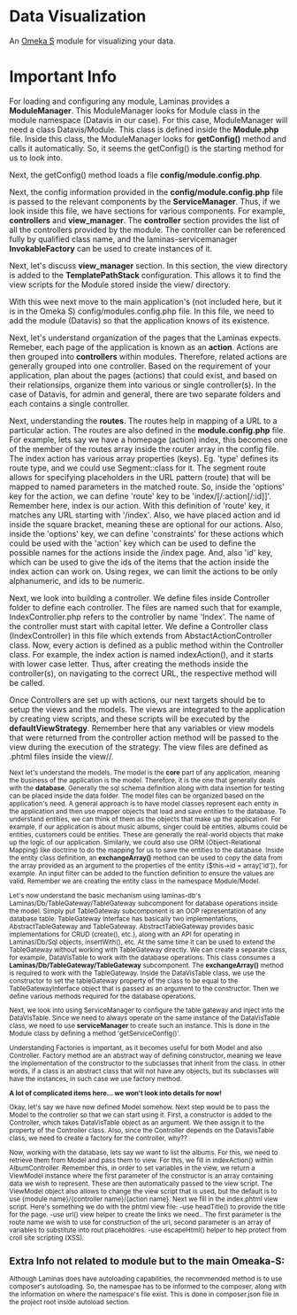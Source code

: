# Data Visualization

An [Omeka S](https://omeka.org/s/) module for visualizing your data.

# Important Info

For loading and configuring any module, Laminas provides a **ModuleManager**. This ModuleManager looks for Module class in the module namespace (Datavis in our case). For this case, ModuleManager will need a class Datavis/Module. This class is defined inside the **Module.php** file. Inside this class, the ModuleManager looks for **getConfig()** method and calls it automatically. So, it seems the getConfig() is the starting method for us to look into.

Next, the getConfig() method loads a file **config/module.config.php**.

Next, the config information provided in the **config/module.config.php** file is passed to the relevant components by the **ServiceManager**. Thus, if we look inside this file, we have sections for various components. For example, **controllers** and **view_manager**. The **controller** section provides the list of all the controllers provided by the module. The controller can be referenced fully by qualified class name, and the laminas-servicemanager **InvokableFactory** can be used to create instances of it.

Next, let's discuss **view_manager** section. In this section, the view directory is added to the **TemplatePathStack** configuration. This allows it to find the view scripts for the Module stored inside the view/ directory.

With this wee next move to the main application's (not included here, but it is in the Omeka S) config/modules.config.php file. In this file, we need to add the module (Datavis) so that the application knows of its existence.

Next, let's understand organization of the pages that the Laminas expects. Remeber, each page of the application is known as an **action**. Actions are then grouped into **controllers** within modules. Therefore, related actions are generally grouped into one controller. Based on the requirement of your application, plan about the pages (actions) that could exist, and based on their relationsips, organize them into various or single controller(s). In the case of Datavis, for admin and general, there are two separate folders and each contains a single controller.

Next, understanding the **routes**. The routes help in mapping of a URL to a particular action. The routes are also defined in the **module.config.php** file. For example, lets say we have a homepage (action) index, this becomes one of the member of the routes array inside the router array in the config file. The index action has various array properties (keys). Eg. 'type' defines its route type, and we could use Segment::class for it. The segment route allows for specifying placeholders in the URL pattern (route) that will be mapped to named parameters in the matched route. So, inside the 'options' key for the action, we can define 'route' key to be 'index/[/:action[/:id]]'. Remember here, index is our action. With this definition of 'route' key, it matches any URL starting with '/index'. Also, we have placed action and id inside the square bracket, meaning these are optional for our actions. Also, inside the 'options' key, we can define 'constraints' for these actions which could be used with the 'action' key which can be used to define the possible names for the actions inside the /index page. And, also 'id' key, which can be used to give the ids of the items that the action inside the index action can work on. Using regex, we can limit the actions to be only alphanumeric, and ids to be numeric.

Next, we look into building a controller. We define files inside Controller folder to define each controller. The files are named such that for example, IndexController.php refers to the controller by name 'Index'. The name of the controller must start with capital letter. We define a Controller class (IndexController) in this file which extends from AbstactActionController class. Now, every action is defined as a public method within the Controller class. For example, the index action is named indexAction(), and it starts with lower case letter. Thus, after creating the methods inside the controller(s), on navigating to the correct URL, the respective method will be called.

Once Controllers are set up with actions, our next targets should be to setup the views and the models. The views are integrated to the application by creating view scripts, and these scripts will be executed by the **defaultViewStrategy**. Remember here that any variables or view models that were returned from the controller action method will be passed to the view during the execution of the strategy. The view files are defined as .phtml files inside the view/<smalle lettered modulename>/<small lettered controller name>.

Next let's understand the models. The model is the **core** part of any application, meaning the business of the application is the model. Therefore, it is the one that generally deals with the **database**. Generally the sql schema definition along with data insertion for testing can be placed inside the data folder. The model files can be organized based on the application's need. A general approach is to have model classes represent each entity in the application and then use mapper objects that load and save entities to the database. To understand entities, we can think of them as the objects that make up the application. For example, if our application is about music albums, singer could be entities, albums could be entities, customers could be entities. These are generally the real-world objects that make up the logic of our application. Similarly, we could also use ORM (Object-Relational Mapping) like doctrine to do the mapping for us to save the entities to the database.
Inside the entity class definition, an **exchangeArray()** method can be used to copy the data from the array provided as an argument to the properties of the entity ($this->id = array['id']), for example. An input filter can be added to the function definition to ensure the values are valid. Remember we are creating the entity class in the namespace Module/Model.

Let's now understand the basic mechanism using laminas-db's Laminas/Db/TableGateway/TableGateway subcomponent for database operations inside the model. Simply put TableGateway subcomponent is an OOP representation of any database table. TableGateway Interface has basically two implementations, AbstractTableGateway and TableGateway. AbstractTableGateway provides basic implementations for CRUD (create(), etc.), along with an API for operating in Laminas/Db/Sql objects, insertWith(), etc. At the same time it can be used to extend the TableGateway without working with TableGateway directly. We can create a separate class, for example, DataVisTable to work with the database operations. This class consumes a **Laminas/Db/TableGateway/TableGateway** subcomponent. The **exchangeArray()** method is required to work with the TableGateway. Inside the DataVisTable class, we use the constructor to set the tableGateway property of the class to be equal to the TableGatewayInterface object that is passed as an argument to the constructor. Then we define various methods required for the database operations.

Next, we look into using ServiceManager to configure the table gateway and inject into the DataVisTable. Since we need to always operate on the same instance of the DataVisTable class, we need to use **serviceManager** to create such an instance. This is done in the Module class by defining a method 'getServiceConfig()'.

Understanding Factories is important, as it becomes useful for both Model and also Controller. Factory method are an abstract way of defining constructor, meaning we leave the implementation of the constructor to the subclasses that inherit from the class. In other words, if a class is an abstract class that will not have any objects, but its subclasses will have the instances, in such case we use factory method.

**A lot of complicated items here... we won't look into details for now!**

Okay, let's say we have now defined Model somehow. Next step would be to pass the Model to the controller so that we can start using it. First, a constructor is added to the Controller, which takes DataVisTable object as an argument. We then assign it to the property of the Controller class. Also, since the Controller depends on the DatavisTable class, we need to create a factory for the controller, why??

Now, working with the database, lets say we want to list the albums. For this, we need to retrieve them from Model and pass them to view. For this, we fill in indexAction() within AlbumController. Remember this, in order to set variables in the view, we return a ViewModel instance where the first parameter of the constructor is an array containing data we wish to represent. These are then automatically passed to the view script. The ViewModel object also allows to change the view script that is used, but the default is to use {module name}/{controller name}/{action name}. Next we fill in the index.phtml view script. Here's something we do with the phtml view file:
-use headTitle() to provide the title for the page.
-use url() view helper to create the links we need.. The first parameter is the route name we wish to use for construction of the url, second parameter is an array of variables to substitute into rout placeholdres.
-use escapeHtml() helper to hep protect from croll site scripting (XSS).

## Extra Info not related to module but to the main Omeaka-S:

Although Laminas does have autoloading capabilities, the recommended method is to use composer's autoloading. So, the namespae has to be informed to the composer, along with the information on where the namespace's file exist. This is done in composer.json file in the project root inside autoload section.
